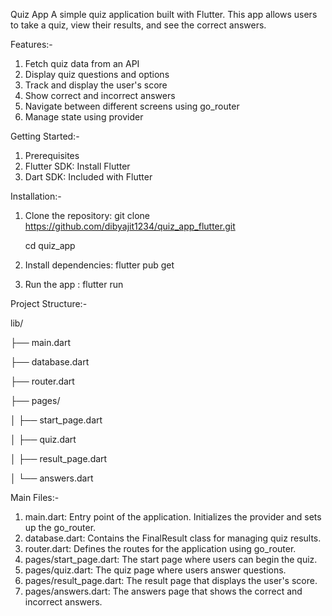 Quiz App
A simple quiz application built with Flutter. This app allows users to take a quiz, view their results, and see the correct answers.

Features:-

1. Fetch quiz data from an API
2. Display quiz questions and options
3. Track and display the user's score
4. Show correct and incorrect answers
5. Navigate between different screens using go_router
6. Manage state using provider

Getting Started:-

1. Prerequisites
2. Flutter SDK: Install Flutter
3. Dart SDK: Included with Flutter

Installation:-

1. Clone the repository: git clone https://github.com/dibyajit1234/quiz_app_flutter.git

    cd quiz_app

2. Install dependencies: flutter pub get
3. Run the app : flutter run

Project Structure:-

lib/

├── main.dart

├── database.dart

├── router.dart

├── pages/

│   ├── start_page.dart

│   ├── quiz.dart

│   ├── result_page.dart

│   └── answers.dart

Main Files:-

1. main.dart: Entry point of the application. Initializes the provider and sets up the go_router.
2. database.dart: Contains the FinalResult class for managing quiz results.
3. router.dart: Defines the routes for the application using go_router.
4. pages/start_page.dart: The start page where users can begin the quiz.
5. pages/quiz.dart: The quiz page where users answer questions.
6. pages/result_page.dart: The result page that displays the user's score.
7. pages/answers.dart: The answers page that shows the correct and incorrect answers.


